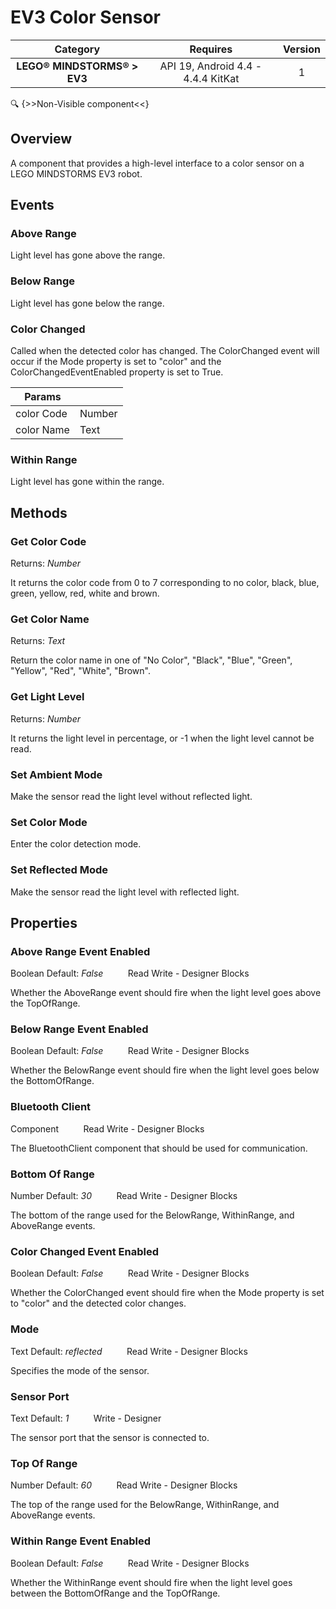 # EV3 Color Sensor

| Category | Requires | Version |
|:--------:|:-------:|:--------:|
|**LEGO® MINDSTORMS® > EV3**|<span class="chip chip-any">API 19, Android 4.4 - 4.4.4 KitKat</span>|<span class="chip chip-number">1</span>|

:mag: {>>Non-Visible component<<}

## Overview

A component that provides a high-level interface to a color sensor on a LEGO MINDSTORMS EV3 robot.

## Events

### Above Range

Light level has gone above the range.

<div class="block" ai2-block="event" not-rendered="true" value="%7B%22componentName%22:%20%22EV3%20Color%20Sensor%22,%20%22name%22:%20%22Above%20Range%22,%20%22params%22:%20%5B%5D%7D"></div>


### Below Range

Light level has gone below the range.

<div class="block" ai2-block="event" not-rendered="true" value="%7B%22componentName%22:%20%22EV3%20Color%20Sensor%22,%20%22name%22:%20%22Below%20Range%22,%20%22params%22:%20%5B%5D%7D"></div>


### Color Changed

Called when the detected color has changed. The ColorChanged event will occur if the Mode property is set to "color" and the ColorChangedEventEnabled property is set to True.

<div class="block" ai2-block="event" not-rendered="true" value="%7B%22componentName%22:%20%22EV3%20Color%20Sensor%22,%20%22name%22:%20%22Color%20Changed%22,%20%22params%22:%20%5B%22color%20Code%22,%20%22color%20Name%22%5D%7D"></div>

| Params | []() |
|--------|------|
|color Code|<span class="chip chip-number">Number</span>|
|color Name|<span class="chip chip-text">Text</span>|


### Within Range

Light level has gone within the range.

<div class="block" ai2-block="event" not-rendered="true" value="%7B%22componentName%22:%20%22EV3%20Color%20Sensor%22,%20%22name%22:%20%22Within%20Range%22,%20%22params%22:%20%5B%5D%7D"></div>


## Methods

### Get Color Code

<span class="chip chip-number">Returns: <i>Number</i></span> 

It returns the color code from 0 to 7 corresponding to no color, black, blue, green, yellow, red, white and brown.

<div class="block" ai2-block="method" not-rendered="true" value="%7B%22componentName%22:%20%22EV3%20Color%20Sensor%22,%20%22name%22:%20%22Get%20Color%20Code%22,%20%22output%22:%20true,%20%22params%22:%20%5B%5D%7D"></div>


### Get Color Name

<span class="chip chip-text">Returns: <i>Text</i></span> 

Return the color name in one of "No Color", "Black", "Blue", "Green", "Yellow", "Red", "White", "Brown".

<div class="block" ai2-block="method" not-rendered="true" value="%7B%22componentName%22:%20%22EV3%20Color%20Sensor%22,%20%22name%22:%20%22Get%20Color%20Name%22,%20%22output%22:%20true,%20%22params%22:%20%5B%5D%7D"></div>


### Get Light Level

<span class="chip chip-number">Returns: <i>Number</i></span> 

It returns the light level in percentage, or -1 when the light level cannot be read.

<div class="block" ai2-block="method" not-rendered="true" value="%7B%22componentName%22:%20%22EV3%20Color%20Sensor%22,%20%22name%22:%20%22Get%20Light%20Level%22,%20%22output%22:%20true,%20%22params%22:%20%5B%5D%7D"></div>


### Set Ambient Mode

Make the sensor read the light level without reflected light.

<div class="block" ai2-block="method" not-rendered="true" value="%7B%22componentName%22:%20%22EV3%20Color%20Sensor%22,%20%22name%22:%20%22Set%20Ambient%20Mode%22,%20%22output%22:%20false,%20%22params%22:%20%5B%5D%7D"></div>


### Set Color Mode

Enter the color detection mode.

<div class="block" ai2-block="method" not-rendered="true" value="%7B%22componentName%22:%20%22EV3%20Color%20Sensor%22,%20%22name%22:%20%22Set%20Color%20Mode%22,%20%22output%22:%20false,%20%22params%22:%20%5B%5D%7D"></div>


### Set Reflected Mode

Make the sensor read the light level with reflected light.

<div class="block" ai2-block="method" not-rendered="true" value="%7B%22componentName%22:%20%22EV3%20Color%20Sensor%22,%20%22name%22:%20%22Set%20Reflected%20Mode%22,%20%22output%22:%20false,%20%22params%22:%20%5B%5D%7D"></div>


## Properties

### Above Range Event Enabled

<span class="chip chip-boolean">Boolean</span><span style="user-select: none;">&nbsp;</span><span class="chip chip-boolean">Default: <i>False</i></span><span style="user-select: none;">&nbsp;&nbsp;&nbsp;&nbsp;&nbsp;&nbsp;&nbsp;&nbsp;&nbsp;&nbsp;</span><span class="chip chip-rw">Read</span><span style="user-select: none;">&nbsp;</span><span class="chip chip-rw">Write</span><span style="user-select: none;">&nbsp;</span>-<span style="user-select: none;">&nbsp;</span><span class="chip chip-bd">Designer</span><span style="user-select: none;">&nbsp;</span><span class="chip chip-bd">Blocks</span><span style="user-select: none;">&nbsp;</span>

Whether the AboveRange event should fire when the light level goes above the TopOfRange.

<div class="block" ai2-block="property" not-rendered="true" value="%7B%22componentName%22:%20%22EV3%20Color%20Sensor%22,%20%22name%22:%20%22Above%20Range%20Event%20Enabled%22,%20%22getter%22:%20true%7D"></div>
<div class="block" ai2-block="property" not-rendered="true" value="%7B%22componentName%22:%20%22EV3%20Color%20Sensor%22,%20%22name%22:%20%22Above%20Range%20Event%20Enabled%22,%20%22getter%22:%20false%7D"></div>


### Below Range Event Enabled

<span class="chip chip-boolean">Boolean</span><span style="user-select: none;">&nbsp;</span><span class="chip chip-boolean">Default: <i>False</i></span><span style="user-select: none;">&nbsp;&nbsp;&nbsp;&nbsp;&nbsp;&nbsp;&nbsp;&nbsp;&nbsp;&nbsp;</span><span class="chip chip-rw">Read</span><span style="user-select: none;">&nbsp;</span><span class="chip chip-rw">Write</span><span style="user-select: none;">&nbsp;</span>-<span style="user-select: none;">&nbsp;</span><span class="chip chip-bd">Designer</span><span style="user-select: none;">&nbsp;</span><span class="chip chip-bd">Blocks</span><span style="user-select: none;">&nbsp;</span>

Whether the BelowRange event should fire when the light level goes below the BottomOfRange.

<div class="block" ai2-block="property" not-rendered="true" value="%7B%22componentName%22:%20%22EV3%20Color%20Sensor%22,%20%22name%22:%20%22Below%20Range%20Event%20Enabled%22,%20%22getter%22:%20true%7D"></div>
<div class="block" ai2-block="property" not-rendered="true" value="%7B%22componentName%22:%20%22EV3%20Color%20Sensor%22,%20%22name%22:%20%22Below%20Range%20Event%20Enabled%22,%20%22getter%22:%20false%7D"></div>


### Bluetooth Client

<span class="chip chip-component">Component</span><span style="user-select: none;">&nbsp;&nbsp;&nbsp;&nbsp;&nbsp;&nbsp;&nbsp;&nbsp;&nbsp;&nbsp;</span><span class="chip chip-rw">Read</span><span style="user-select: none;">&nbsp;</span><span class="chip chip-rw">Write</span><span style="user-select: none;">&nbsp;</span>-<span style="user-select: none;">&nbsp;</span><span class="chip chip-bd">Designer</span><span style="user-select: none;">&nbsp;</span><span class="chip chip-bd">Blocks</span><span style="user-select: none;">&nbsp;</span>

The BluetoothClient component that should be used for communication.

<div class="block" ai2-block="property" not-rendered="true" value="%7B%22componentName%22:%20%22EV3%20Color%20Sensor%22,%20%22name%22:%20%22Bluetooth%20Client%22,%20%22getter%22:%20true%7D"></div>
<div class="block" ai2-block="property" not-rendered="true" value="%7B%22componentName%22:%20%22EV3%20Color%20Sensor%22,%20%22name%22:%20%22Bluetooth%20Client%22,%20%22getter%22:%20false%7D"></div>


### Bottom Of Range

<span class="chip chip-number">Number</span><span style="user-select: none;">&nbsp;</span><span class="chip chip-number">Default: <i>30</i></span><span style="user-select: none;">&nbsp;&nbsp;&nbsp;&nbsp;&nbsp;&nbsp;&nbsp;&nbsp;&nbsp;&nbsp;</span><span class="chip chip-rw">Read</span><span style="user-select: none;">&nbsp;</span><span class="chip chip-rw">Write</span><span style="user-select: none;">&nbsp;</span>-<span style="user-select: none;">&nbsp;</span><span class="chip chip-bd">Designer</span><span style="user-select: none;">&nbsp;</span><span class="chip chip-bd">Blocks</span><span style="user-select: none;">&nbsp;</span>

The bottom of the range used for the BelowRange, WithinRange, and AboveRange events.

<div class="block" ai2-block="property" not-rendered="true" value="%7B%22componentName%22:%20%22EV3%20Color%20Sensor%22,%20%22name%22:%20%22Bottom%20Of%20Range%22,%20%22getter%22:%20true%7D"></div>
<div class="block" ai2-block="property" not-rendered="true" value="%7B%22componentName%22:%20%22EV3%20Color%20Sensor%22,%20%22name%22:%20%22Bottom%20Of%20Range%22,%20%22getter%22:%20false%7D"></div>


### Color Changed Event Enabled

<span class="chip chip-boolean">Boolean</span><span style="user-select: none;">&nbsp;</span><span class="chip chip-boolean">Default: <i>False</i></span><span style="user-select: none;">&nbsp;&nbsp;&nbsp;&nbsp;&nbsp;&nbsp;&nbsp;&nbsp;&nbsp;&nbsp;</span><span class="chip chip-rw">Read</span><span style="user-select: none;">&nbsp;</span><span class="chip chip-rw">Write</span><span style="user-select: none;">&nbsp;</span>-<span style="user-select: none;">&nbsp;</span><span class="chip chip-bd">Designer</span><span style="user-select: none;">&nbsp;</span><span class="chip chip-bd">Blocks</span><span style="user-select: none;">&nbsp;</span>

Whether the ColorChanged event should fire when the Mode property is set to "color" and the detected color changes.

<div class="block" ai2-block="property" not-rendered="true" value="%7B%22componentName%22:%20%22EV3%20Color%20Sensor%22,%20%22name%22:%20%22Color%20Changed%20Event%20Enabled%22,%20%22getter%22:%20true%7D"></div>
<div class="block" ai2-block="property" not-rendered="true" value="%7B%22componentName%22:%20%22EV3%20Color%20Sensor%22,%20%22name%22:%20%22Color%20Changed%20Event%20Enabled%22,%20%22getter%22:%20false%7D"></div>


### Mode

<span class="chip chip-text">Text</span><span style="user-select: none;">&nbsp;</span><span class="chip chip-text">Default: <i>reflected</i></span><span style="user-select: none;">&nbsp;&nbsp;&nbsp;&nbsp;&nbsp;&nbsp;&nbsp;&nbsp;&nbsp;&nbsp;</span><span class="chip chip-rw">Read</span><span style="user-select: none;">&nbsp;</span><span class="chip chip-rw">Write</span><span style="user-select: none;">&nbsp;</span>-<span style="user-select: none;">&nbsp;</span><span class="chip chip-bd">Designer</span><span style="user-select: none;">&nbsp;</span><span class="chip chip-bd">Blocks</span><span style="user-select: none;">&nbsp;</span>

Specifies the mode of the sensor.

<div class="block" ai2-block="property" not-rendered="true" value="%7B%22componentName%22:%20%22EV3%20Color%20Sensor%22,%20%22name%22:%20%22Mode%22,%20%22getter%22:%20true%7D"></div>
<div class="block" ai2-block="property" not-rendered="true" value="%7B%22componentName%22:%20%22EV3%20Color%20Sensor%22,%20%22name%22:%20%22Mode%22,%20%22getter%22:%20false%7D"></div>


### Sensor Port

<span class="chip chip-text">Text</span><span style="user-select: none;">&nbsp;</span><span class="chip chip-text">Default: <i>1</i></span><span style="user-select: none;">&nbsp;&nbsp;&nbsp;&nbsp;&nbsp;&nbsp;&nbsp;&nbsp;&nbsp;&nbsp;</span><span class="chip chip-rw">Write</span><span style="user-select: none;">&nbsp;</span>-<span style="user-select: none;">&nbsp;</span><span class="chip chip-bd">Designer</span><span style="user-select: none;">&nbsp;</span>

The sensor port that the sensor is connected to.


### Top Of Range

<span class="chip chip-number">Number</span><span style="user-select: none;">&nbsp;</span><span class="chip chip-number">Default: <i>60</i></span><span style="user-select: none;">&nbsp;&nbsp;&nbsp;&nbsp;&nbsp;&nbsp;&nbsp;&nbsp;&nbsp;&nbsp;</span><span class="chip chip-rw">Read</span><span style="user-select: none;">&nbsp;</span><span class="chip chip-rw">Write</span><span style="user-select: none;">&nbsp;</span>-<span style="user-select: none;">&nbsp;</span><span class="chip chip-bd">Designer</span><span style="user-select: none;">&nbsp;</span><span class="chip chip-bd">Blocks</span><span style="user-select: none;">&nbsp;</span>

The top of the range used for the BelowRange, WithinRange, and AboveRange events.

<div class="block" ai2-block="property" not-rendered="true" value="%7B%22componentName%22:%20%22EV3%20Color%20Sensor%22,%20%22name%22:%20%22Top%20Of%20Range%22,%20%22getter%22:%20true%7D"></div>
<div class="block" ai2-block="property" not-rendered="true" value="%7B%22componentName%22:%20%22EV3%20Color%20Sensor%22,%20%22name%22:%20%22Top%20Of%20Range%22,%20%22getter%22:%20false%7D"></div>


### Within Range Event Enabled

<span class="chip chip-boolean">Boolean</span><span style="user-select: none;">&nbsp;</span><span class="chip chip-boolean">Default: <i>False</i></span><span style="user-select: none;">&nbsp;&nbsp;&nbsp;&nbsp;&nbsp;&nbsp;&nbsp;&nbsp;&nbsp;&nbsp;</span><span class="chip chip-rw">Read</span><span style="user-select: none;">&nbsp;</span><span class="chip chip-rw">Write</span><span style="user-select: none;">&nbsp;</span>-<span style="user-select: none;">&nbsp;</span><span class="chip chip-bd">Designer</span><span style="user-select: none;">&nbsp;</span><span class="chip chip-bd">Blocks</span><span style="user-select: none;">&nbsp;</span>

Whether the WithinRange event should fire when the light level goes between the BottomOfRange and the TopOfRange.

<div class="block" ai2-block="property" not-rendered="true" value="%7B%22componentName%22:%20%22EV3%20Color%20Sensor%22,%20%22name%22:%20%22Within%20Range%20Event%20Enabled%22,%20%22getter%22:%20true%7D"></div>
<div class="block" ai2-block="property" not-rendered="true" value="%7B%22componentName%22:%20%22EV3%20Color%20Sensor%22,%20%22name%22:%20%22Within%20Range%20Event%20Enabled%22,%20%22getter%22:%20false%7D"></div>
